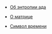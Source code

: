 - [Об энтропии ада](http://text.zaborskiy.org/hell.html)
   
      
- [О матрице](http://text.zaborskiy.org/matrix.html)

  
- [Cимвол времени](http://text.zaborskiy.org/symbol_of_time.html) 
 
 

